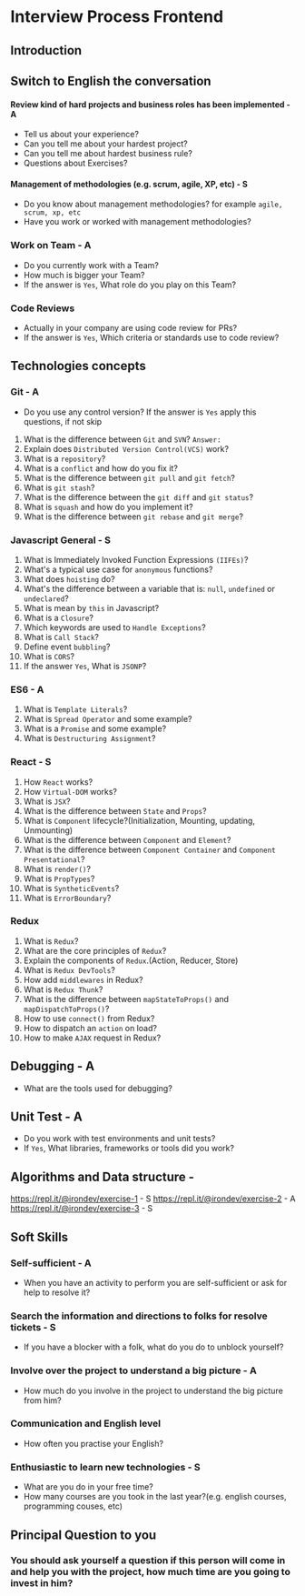 # Interview Process Frontend

## Introduction
## Switch to English the conversation
#### Review kind of hard projects and business roles has been implemented - A
- Tell us about your experience?
- Can you tell me about your hardest project?
- Can you tell me about hardest business rule?
- Questions about Exercises?
#### Management of methodologies (e.g. scrum, agile, XP, etc) - S
- Do you know about management methodologies? for example `agile, scrum, xp, etc`
- Have you work or worked with management methodologies?
### Work on Team - A
- Do you currently work with a Team?
- How much is bigger your Team?
- If the answer is `Yes`, What role do you play on this Team?
### Code Reviews
- Actually in your company are using code review for PRs?
- If the answer is `Yes`, Which criteria or standards use to code review?
## Technologies concepts
### Git - A
- Do you use any control version? If the answer is `Yes` apply this questions, if not skip
1. What is the difference between `Git` and `SVN`? `Answer: `
2. Explain does `Distributed Version Control(VCS)` work?
4. What is a `repository`?
5. What is a `conflict` and how do you fix it?
6. What is the difference between `git pull` and `git fetch`?
7. What is `git stash`?
8. What is the difference between the `git diff` and `git status`?
9. What is `squash` and how do you implement it?
10. What is the difference between `git rebase` and `git merge`?
### Javascript General - S
1. What is Immediately Invoked Function Expressions `(IIFEs)`?
2. What's a typical use case for `anonymous` functions?
3. What does `hoisting` do?
4. What's the difference between a variable that is: `null`, `undefined` or `undeclared`?
5. What is mean by `this` in Javascript?
6. What is a `Closure`?
7. Which keywords are used to `Handle Exceptions`?
8. What is `Call Stack`?
9. Define event `bubbling`?
10. What is `CORS`?
11. If the answer `Yes`, What is `JSONP`?
### ES6 - A
1. What is `Template Literals`? 
2. What is `Spread Operator` and some example?
3. What is a `Promise` and some example?
4. What is `Destructuring Assignment`?
### React - S
1. How `React` works?
2. How `Virtual-DOM` works?
3. What is `JSX`?
4. What is the difference between `State` and `Props`?
5. What is `Component` lifecycle?(Initialization, Mounting, updating, Unmounting)
6. What is the difference between `Component` and `Element`?
7. What is the difference between `Component Container` and `Component Presentational`?
8. What is `render()`?
9. What is `PropTypes`?
10. What is `SyntheticEvents`?
11. What is `ErrorBoundary`?
### Redux
1. What is `Redux`?
2. What are the core principles of `Redux`?
3. Explain the components of `Redux`.(Action, Reducer, Store)
4. What is `Redux DevTools`?
5. How add `middlewares` in Redux?
6. What is `Redux Thunk`?
7. What is the difference between `mapStateToProps()` and `mapDispatchToProps()`?
8. How to use `connect()` from Redux?
9. How to dispatch an `action` on load?
10. How to make `AJAX` request in Redux?
## Debugging - A
- What are the tools used for debugging?
## Unit Test - A
- Do you work with test environments and unit tests?
- If `Yes`, What libraries, frameworks or tools did you work?
## Algorithms and Data structure - 
https://repl.it/@irondev/exercise-1 - S
https://repl.it/@irondev/exercise-2 - A
https://repl.it/@irondev/exercise-3 - S
## Soft Skills
### Self-sufficient - A
- When you have an activity to perform you are self-sufficient or ask for help to resolve it?
### Search the information and directions to folks for resolve tickets - S
- If you have a blocker with a folk, what do you do to unblock yourself?
### Involve over the project to understand a big picture - A
- How much do you involve in the project to understand the big picture from him?
### Communication and English level
- How often you practise your English?
### Enthusiastic to learn new technologies - S
- What are you do in your free time?
- How many courses are you took in the last year?(e.g. english courses, programming couses, etc)

## Principal Question to you
### You should ask yourself a question if this person will come in and help you with the project, how much time are you going to invest in him?


